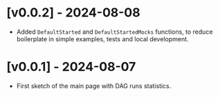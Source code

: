 # [v0.0.2] - 2024-08-08

- Added `DefaultStarted` and `DefaultStartedMocks` functions, to reduce
boilerplate in simple examples, tests and local development.


# [v0.0.1] - 2024-08-07

- First sketch of the main page with DAG runs statistics.
